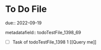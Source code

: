 # To Do File

due:: 2022-09-19

metadatafield:: todoTestFile_1398_69

- [ ] Task of todoTestFile_1398 1 [[Query me]]
